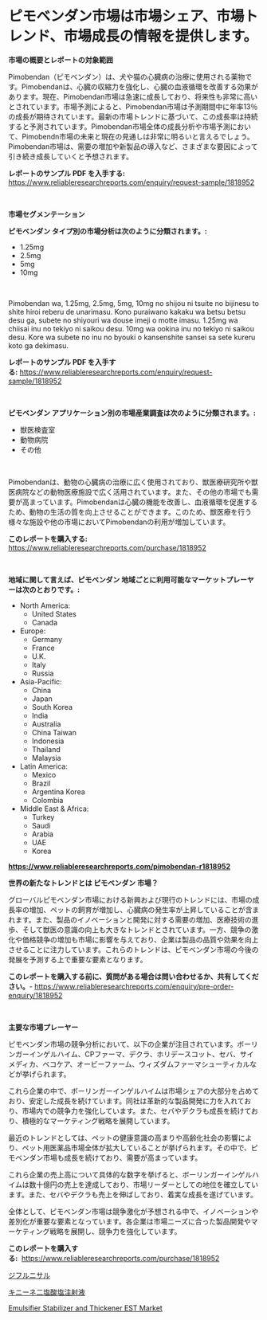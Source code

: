 <p><h1>ピモベンダン市場は市場シェア、市場トレンド、市場成長の情報を提供します。</h1></p><p><strong>市場の概要とレポートの対象範囲</strong></p>
<p><p>Pimobendan（ピモベンダン）は、犬や猫の心臓病の治療に使用される薬物です。Pimobendanは、心臓の収縮力を強化し、心臓の血液循環を改善する効果があります。現在、Pimobendan市場は急速に成長しており、将来性も非常に高いとされています。市場予測によると、Pimobendan市場は予測期間中に年率13％の成長が期待されています。最新の市場トレンドに基づいて、この成長率は持続すると予測されています。Pimobendan市場全体の成長分析や市場予測において、Pimobendn市場の未来と現在の見通しは非常に明るいと言えるでしょう。 Pimobendan市場は、需要の増加や新製品の導入など、さまざまな要因によって引き続き成長していくと予想されます。</p></p>
<p><strong>レポートのサンプル PDF を入手する:</strong> <a href="https://www.reliableresearchreports.com/enquiry/request-sample/1818952">https://www.reliableresearchreports.com/enquiry/request-sample/1818952</a></p>
<p>&nbsp;</p>
<p><strong>市場セグメンテーション</strong></p>
<p><strong>ピモベンダン タイプ別の市場分析は次のように分類されます。:</strong></p>
<p><ul><li>1.25mg</li><li>2.5mg</li><li>5mg</li><li>10mg</li></ul></p>
<p>&nbsp;</p>
<p><p>Pimobendan wa, 1.25mg, 2.5mg, 5mg, 10mg no shijou ni tsuite no bijinesu to shite hiroi reberu de unarimasu. Kono puraiwano kakaku wa betsu betsu desu ga, subete no shiyouri wa douse imeji o motte imasu. 1.25mg wa chiisai inu no tekiyo ni saikou desu. 10mg wa ookina inu no tekiyo ni saikou desu. Kore wa subete no inu no byouki o kansenshite sansei sa sete kureru koto ga dekimasu.</p></p>
<p><strong>レポートのサンプル PDF を入手する:</strong>&nbsp;<a href="https://www.reliableresearchreports.com/enquiry/request-sample/1818952">https://www.reliableresearchreports.com/enquiry/request-sample/1818952</a></p>
<p>&nbsp;</p>
<p><strong> ピモベンダン アプリケーション別の市場産業調査は次のように分類されます。:</strong></p>
<p><ul><li>獣医検査室</li><li>動物病院</li><li>その他</li></ul></p>
<p>&nbsp;</p>
<p><p>Pimobendanは、動物の心臓病の治療に広く使用されており、獣医療研究所や獣医病院などの動物医療施設で広く活用されています。また、その他の市場でも需要が高まっています。Pimobendanは心臓の機能を改善し、血液循環を促進するため、動物の生活の質を向上させることができます。このため、獣医療を行う様々な施設や他の市場においてPimobendanの利用が増加しています。</p></p>
<p><strong>このレポートを購入する:</strong>&nbsp; <a href="https://www.reliableresearchreports.com/purchase/1818952">https://www.reliableresearchreports.com/purchase/1818952</a></p>
<p>&nbsp;</p>
<p><strong>地域に関して言えば、ピモベンダン 地域ごとに利用可能なマーケットプレーヤーは次のとおりです。:</strong></p>
<p><ul>
    <li>
        North America:
        <ul>
            <li>United States</li>
            <li>Canada</li>
        </ul>
    </li>
    <li>
        Europe:
        <ul>
            <li>Germany</li>
            <li>France</li>
            <li>U.K.</li>
            <li>Italy</li>
            <li>Russia</li>
        </ul>
    </li>
    <li>
        Asia-Pacific:
        <ul>
            <li>China</li>
            <li>Japan</li>
            <li>South Korea</li>
            <li>India</li>
            <li>Australia</li>
            <li>China Taiwan</li>
            <li>Indonesia</li>
            <li>Thailand</li>
            <li>Malaysia</li>
        </ul>
    </li>
    <li>
        Latin America:
        <ul>
            <li>Mexico</li>
            <li>Brazil</li>
            <li>Argentina Korea</li>
            <li>Colombia</li>
        </ul>
    </li>
    <li>
        Middle East & Africa:
        <ul>
            <li>Turkey</li>
            <li>Saudi</li>
            <li>Arabia</li>
            <li>UAE</li>
            <li>Korea</li>
        </ul>
    </li>
    </ul></p>
<p><strong><a href="https://www.reliableresearchreports.com/pimobendan-r1818952">https://www.reliableresearchreports.com/pimobendan-r1818952</a></strong>&nbsp;</p>
<p><strong>世界の新たなトレンドとは ピモベンダン 市場？</strong></p>
<p><p>グローバルピモベンダン市場における新興および現行のトレンドには、市場の成長率の増加、ペットの飼育が増加し、心臓病の発生率が上昇していることが含まれます。また、製品のイノベーションと開発に対する需要の増加、医療技術の進歩、そして獣医の意識の向上も大きなトレンドとされています。一方、競争の激化や価格競争の増加も市場に影響を与えており、企業は製品の品質や効果を向上させることに注力しています。これらのトレンドは、ピモベンダン市場の今後の発展を予測する上で重要な要素となります。</p></p>
<p><strong>このレポートを購入する前に、質問がある場合は問い合わせるか、共有してください。</strong>- <a href="https://www.reliableresearchreports.com/enquiry/pre-order-enquiry/1818952">https://www.reliableresearchreports.com/enquiry/pre-order-enquiry/1818952</a></p>
<p>&nbsp;</p>
<p><strong>主要な市場プレーヤー</strong></p>
<p><p>ピモベンダン市場の競争分析において、以下の企業が注目されています。ボーリンガーインゲルハイム、CPファーマ、デクラ、ホリデースコット、セバ、サイメディカ、ベコケア、オービーファーム、ウィズダムファーマシューティカルなどが挙げられます。</p><p>これら企業の中で、ボーリンガーインゲルハイムは市場シェアの大部分を占めており、安定した成長を続けています。同社は革新的な製品開発に力を入れており、市場内での競争力を強化しています。また、セバやデクラも成長を続けており、積極的なマーケティング戦略を展開しています。</p><p>最近のトレンドとしては、ペットの健康意識の高まりや高齢化社会の影響により、ペット用医薬品市場全体が拡大していることが挙げられます。その中で、ピモベンダン市場も成長を続けており、需要が高まっています。</p><p>これら企業の売上高について具体的な数字を挙げると、ボーリンガーインゲルハイムは数十億円の売上を達成しており、市場リーダーとしての地位を確立しています。また、セバやデクラも売上を伸ばしており、着実な成長を遂げています。</p><p>全体として、ピモベンダン市場は競争激化が予想される中で、イノベーションや差別化が重要な要素となっています。各企業は市場ニーズに合った製品開発やマーケティング戦略を展開し、競争力を強化しています。</p></p>
<p><strong>このレポートを購入する:</strong>&nbsp;&nbsp;<a href="https://www.reliableresearchreports.com/purchase/1818952">https://www.reliableresearchreports.com/purchase/1818952</a></p>
<p><p><a href="https://github.com/vlcostes/Market-Research-Report-List-1/blob/main/889702229393.md">ジフルニサル</a></p><p><a href="https://github.com/EstaSprer20231/Market-Research-Report-List-1/blob/main/976921829394.md">キニーネ二塩酸塩注射液</a></p><p><a href="https://extreme-scabiosa-c81.notion.site/Analyzing-Emulsifier-Stabilizer-and-Thickener-EST-Market-Global-Industry-Perspective-and-Forecast--837d11a8085943d7b0bd31811ba0a6ca">Emulsifier Stabilizer and Thickener EST Market</a></p></p>